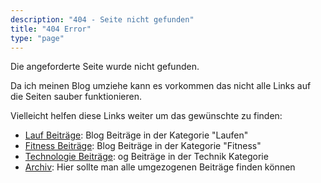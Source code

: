 ```yaml
---
description: "404 - Seite nicht gefunden"
title: "404 Error"
type: "page"
---
```


Die angeforderte Seite wurde nicht gefunden.

Da ich meinen Blog umziehe kann es vorkommen das nicht alle Links auf die Seiten sauber funktionieren.

Vielleicht helfen diese Links weiter um das gewünschte zu finden:

* [Lauf Beiträge](/tags/laufen/): Blog Beiträge in der Kategorie "Laufen"
* [Fitness Beiträge](/tags/fitness/): Blog Beiträge in der Kategorie "Fitness"
* [Technologie Beiträge](/tags/tech/): og Beiträge in der Technik Kategorie
* [Archiv](/post): Hier sollte man alle umgezogenen Beiträge finden können
